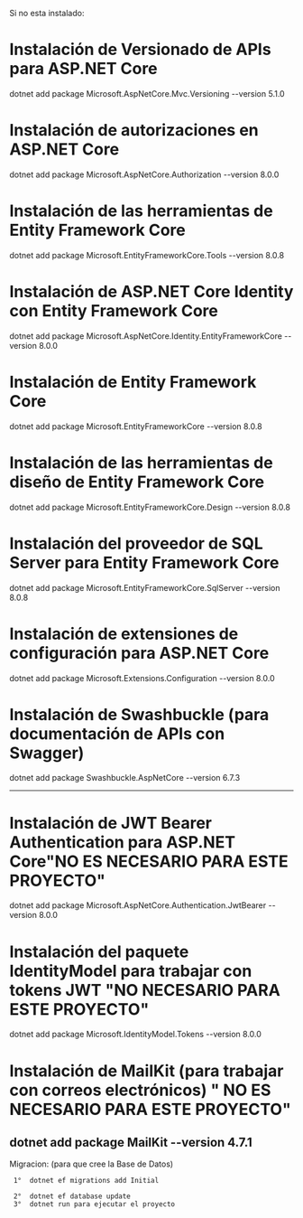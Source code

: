 Si no esta instalado:

# Instalación de Versionado de APIs para ASP.NET Core
dotnet add package Microsoft.AspNetCore.Mvc.Versioning --version 5.1.0

# Instalación de autorizaciones en ASP.NET Core
dotnet add package Microsoft.AspNetCore.Authorization --version 8.0.0

# Instalación de las herramientas de Entity Framework Core
dotnet add package Microsoft.EntityFrameworkCore.Tools --version 8.0.8

# Instalación de ASP.NET Core Identity con Entity Framework Core
dotnet add package Microsoft.AspNetCore.Identity.EntityFrameworkCore --version 8.0.0

# Instalación de Entity Framework Core
dotnet add package Microsoft.EntityFrameworkCore --version 8.0.8

# Instalación de las herramientas de diseño de Entity Framework Core
dotnet add package Microsoft.EntityFrameworkCore.Design --version 8.0.8

# Instalación del proveedor de SQL Server para Entity Framework Core
dotnet add package Microsoft.EntityFrameworkCore.SqlServer --version 8.0.8

# Instalación de extensiones de configuración para ASP.NET Core
dotnet add package Microsoft.Extensions.Configuration --version 8.0.0

# Instalación de Swashbuckle (para documentación de APIs con Swagger)
dotnet add package Swashbuckle.AspNetCore --version 6.7.3


----------------------------------------------------------------------------------------
# Instalación de JWT Bearer Authentication para ASP.NET Core"NO ES NECESARIO PARA ESTE PROYECTO"
dotnet add package Microsoft.AspNetCore.Authentication.JwtBearer --version 8.0.0

# Instalación del paquete IdentityModel para trabajar con tokens JWT "NO NECESARIO PARA ESTE PROYECTO" 
dotnet add package Microsoft.IdentityModel.Tokens --version 8.0.0

# Instalación de MailKit (para trabajar con correos electrónicos) " NO ES NECESARIO PARA ESTE PROYECTO"
dotnet add package MailKit --version 4.7.1
------------------------------------------------------------------------------------------




Migracion: (para que cree la Base de Datos)


     1°  dotnet ef migrations add Initial

     2°  dotnet ef database update
     3°  dotnet run para ejecutar el proyecto 
 

     
